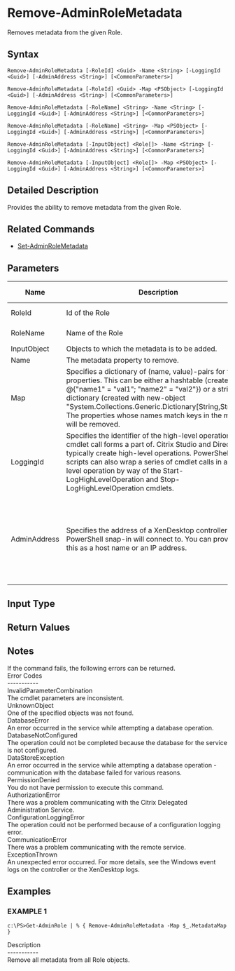 ﻿# Remove-AdminRoleMetadata

   Removes metadata from the given Role.

## Syntax
```
Remove-AdminRoleMetadata [-RoleId] <Guid> -Name <String> [-LoggingId <Guid>] [-AdminAddress <String>] [<CommonParameters>]

Remove-AdminRoleMetadata [-RoleId] <Guid> -Map <PSObject> [-LoggingId <Guid>] [-AdminAddress <String>] [<CommonParameters>]

Remove-AdminRoleMetadata [-RoleName] <String> -Name <String> [-LoggingId <Guid>] [-AdminAddress <String>] [<CommonParameters>]

Remove-AdminRoleMetadata [-RoleName] <String> -Map <PSObject> [-LoggingId <Guid>] [-AdminAddress <String>] [<CommonParameters>]

Remove-AdminRoleMetadata [-InputObject] <Role[]> -Name <String> [-LoggingId <Guid>] [-AdminAddress <String>] [<CommonParameters>]

Remove-AdminRoleMetadata [-InputObject] <Role[]> -Map <PSObject> [-LoggingId <Guid>] [-AdminAddress <String>] [<CommonParameters>]
```

## Detailed Description
   Provides the ability to remove metadata from the given Role.

## Related Commands
  * [Set-AdminRoleMetadata](Set-AdminRoleMetadata.html)
## Parameters

| Name   | Description | Required? | Pipeline Input | Default Value |
| --- | --- | --- | --- | --- |
| RoleId | Id of the Role | true | true (ByValue, ByPropertyName) |  |
| RoleName | Name of the Role | true | true (ByValue, ByPropertyName) |  |
| InputObject | Objects to which the metadata is to be added. | true | true (ByValue) |  |
| Name | The metadata property to remove. | true | false |  |
| Map | Specifies a dictionary of (name, value)-pairs for the properties. This can be either a hashtable (created with @{"name1" = "val1"; "name2" = "val2"}) or a string dictionary (created with new-object "System.Collections.Generic.Dictionary[String,String]"). The properties whose names match keys in the map will be removed. | true | true (ByValue) |  |
| LoggingId | Specifies the identifier of the high-level operation this cmdlet call forms a part of. Citrix Studio and Director typically create high-level operations. PowerShell scripts can also wrap a series of cmdlet calls in a high-level operation by way of the Start-LogHighLevelOperation and Stop-LogHighLevelOperation cmdlets. | false | false |  |
| AdminAddress | Specifies the address of a XenDesktop controller the PowerShell snap-in will connect to. You can provide this as a host name or an IP address. | false | false | Localhost. Once a value is provided by any cmdlet, this value becomes the default. |

## Input Type
### 
   
## Return Values
### 
   ## Notes
   If the command fails, the following errors can be returned.<br>    Error Codes<br>    -----------<br>    InvalidParameterCombination<br>        The cmdlet parameters are inconsistent.<br>    UnknownObject<br>        One of the specified objects was not found.<br>    DatabaseError<br>        An error occurred in the service while attempting a database operation.<br>    DatabaseNotConfigured<br>        The operation could not be completed because the database for the service is not configured.<br>    DataStoreException<br>        An error occurred in the service while attempting a database operation - communication with the database failed for various reasons.<br>    PermissionDenied<br>        You do not have permission to execute this command.<br>    AuthorizationError<br>        There was a problem communicating with the Citrix Delegated Administration Service.<br>    ConfigurationLoggingError<br>        The operation could not be performed because of a configuration logging error.<br>    CommunicationError<br>        There was a problem communicating with the remote service.<br>    ExceptionThrown<br>        An unexpected error occurred.  For more details, see the Windows event logs on the controller or the XenDesktop logs.
## Examples

### EXAMPLE 1
```
c:\PS>Get-AdminRole | % { Remove-AdminRoleMetadata -Map $_.MetadataMap }
```
   Description<br>-----------<br>Remove all metadata from all Role objects.

